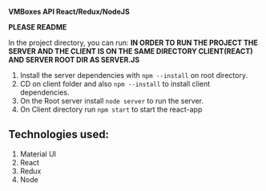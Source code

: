 **VMBoxes API React/Redux/NodeJS**


**PLEASE README**


In the project directory, you can run:	**IN ORDER TO RUN THE PROJECT THE SERVER AND THE CLIENT IS ON THE SAME DIRECTORY CLIENT(REACT) AND SERVER ROOT DIR AS SERVER.JS**
1) Install the server dependencies with `npm --install` on root directory.
2) CD on client folder and also `npm --install` to install client dependencies.
3) On the Root server install `node server` to run the server.
4) On Client directory run `npm start` to start the react-app

## Technologies used:
1) Material UI
2) React
3) Redux
4) Node

